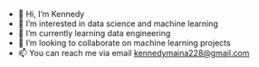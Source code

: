 - 👋 Hi, I’m Kennedy
- 👀 I’m interested in data science and machine learning
- 🌱 I’m currently learning data engineering
- 💞️ I’m looking to collaborate on machine learning projects
- 📫 You can reach me via email kennedymaina228@gmail.com

<!---
kencodev/kencodev is a ✨ special ✨ repository because its `README.md` (this file) appears on your GitHub profile.
You can click the Preview link to take a look at your changes.
--->
